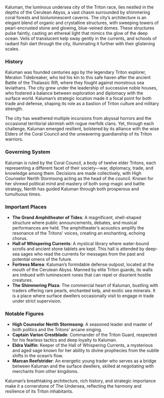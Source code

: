 Kaluman, the luminous undersea city of the Triton race, lies nestled in the depths of the Cerulean Abyss, a vast chasm surrounded by shimmering coral forests and bioluminescent caverns. The city’s architecture is an elegant blend of organic and crystalline structures, with sweeping towers of pearl-encrusted stone and glowing, blue-veined domes. These structures pulse faintly, casting an ethereal light that mimics the glow of the deep ocean. Veils of translucent kelp sway gently in the currents, and schools of radiant fish dart through the city, illuminating it further with their glistening scales.

### History
Kaluman was founded centuries ago by the legendary Triton explorer, Meralon Tidebreaker, who led his kin to this safe haven after the ancient Battle of the Thalassic Rift, where they fought against monstrous sea leviathans. The city grew under the leadership of successive noble houses, who fostered a balance between exploration and diplomacy with the surface world. Kaluman’s strategic location made it a focal point for both trade and defense, shaping its role as a bastion of Triton culture and military strength.

The city has weathered multiple incursions from abyssal horrors and the occasional territorial skirmish with rogue merfolk clans. Yet, through each challenge, Kaluman emerged resilient, bolstered by its alliance with the wise Elders of the Coral Council and the unwavering guardianship of its Triton warriors.

### Governing System
Kaluman is ruled by the Coral Council, a body of twelve elder Tritons, each representing a different facet of their society—war, diplomacy, trade, and knowledge among them. Decisions are made collectively, with High Counselor Nerith Stormsong acting as the head of the council. Known for her shrewd political mind and mastery of both song-magic and battle strategy, Nerith has guided Kaluman through both prosperous and tumultuous times.

### Important Places
- **The Grand Amphitheater of Tides**: A magnificent, shell-shaped structure where public announcements, debates, and musical performances are held. The amphitheater’s acoustics amplify the resonance of the Tritons' voices, creating an enchanting, echoing chorus.
- **Hall of Whispering Currents**: A mystical library where water-bound scrolls and ancient stone tablets are kept. This hall is attended by deep-sea sages who read the currents for messages from the past and potential omens of the future.
- **Fortress Marea**: Kaluman’s formidable defense outpost, located at the mouth of the Cerulean Abyss. Manned by elite Triton guards, its walls are imbued with luminescent runes that can repel or disorient hostile creatures.
- **The Shimmering Plaza**: The commercial heart of Kaluman, bustling with traders offering rare pearls, enchanted kelp, and exotic sea minerals. It is a place where surface dwellers occasionally visit to engage in trade under strict supervision.

### Notable Figures
- **High Counselor Nerith Stormsong**: A seasoned leader and master of both politics and the Tritons’ arcane singing.
- **Captain Varion Crestblade**: Commander of the Triton Guard, respected for his fearless tactics and deep loyalty to Kaluman.
- **Eldra Vailfin**: Keeper of the Hall of Whispering Currents, a mysterious and aged sage known for her ability to divine prophecies from the subtle shifts in the ocean’s flow.
- **Marcan Reefstrider**: An energetic young trader who serves as a bridge between Kaluman and the surface dwellers, skilled at negotiating with merchants from other kingdoms.

Kaluman’s breathtaking architecture, rich history, and strategic importance make it a cornerstone of The Undersea, reflecting the harmony and resilience of its Triton inhabitants.